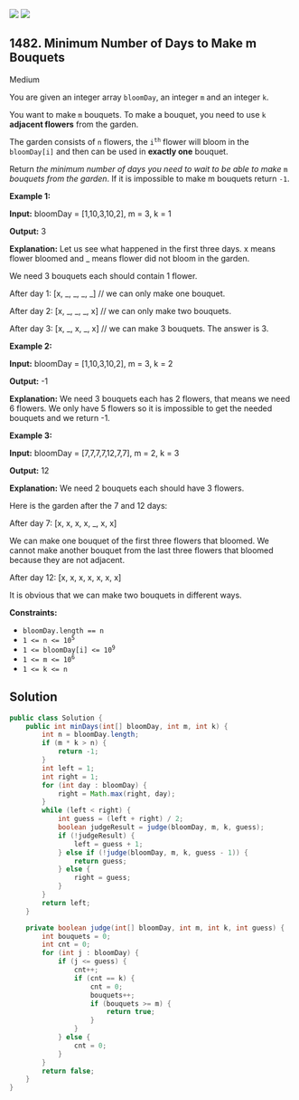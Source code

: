 [![](https://img.shields.io/github/stars/javadev/LeetCode-in-Java?label=Stars&style=flat-square)](https://github.com/javadev/LeetCode-in-Java)
[![](https://img.shields.io/github/forks/javadev/LeetCode-in-Java?label=Fork%20me%20on%20GitHub%20&style=flat-square)](https://github.com/javadev/LeetCode-in-Java/fork)

## 1482\. Minimum Number of Days to Make m Bouquets

Medium

You are given an integer array `bloomDay`, an integer `m` and an integer `k`.

You want to make `m` bouquets. To make a bouquet, you need to use `k` **adjacent flowers** from the garden.

The garden consists of `n` flowers, the <code>i<sup>th</sup></code> flower will bloom in the `bloomDay[i]` and then can be used in **exactly one** bouquet.

Return _the minimum number of days you need to wait to be able to make_ `m` _bouquets from the garden_. If it is impossible to make m bouquets return `-1`.

**Example 1:**

**Input:** bloomDay = [1,10,3,10,2], m = 3, k = 1

**Output:** 3

**Explanation:** Let us see what happened in the first three days. x means flower bloomed and \_ means flower did not bloom in the garden.

We need 3 bouquets each should contain 1 flower. 

After day 1: [x, \_, \_, \_, \_] // we can only make one bouquet. 

After day 2: [x, \_, \_, \_, x] // we can only make two bouquets. 

After day 3: [x, \_, x, \_, x] // we can make 3 bouquets. The answer is 3.

**Example 2:**

**Input:** bloomDay = [1,10,3,10,2], m = 3, k = 2

**Output:** -1

**Explanation:** We need 3 bouquets each has 2 flowers, that means we need 6 flowers. We only have 5 flowers so it is impossible to get the needed bouquets and we return -1.

**Example 3:**

**Input:** bloomDay = [7,7,7,7,12,7,7], m = 2, k = 3

**Output:** 12

**Explanation:** We need 2 bouquets each should have 3 flowers. 

Here is the garden after the 7 and 12 days: 

After day 7: [x, x, x, x, \_, x, x]

We can make one bouquet of the first three flowers that bloomed. We cannot make another bouquet from the last three flowers that bloomed because they are not adjacent. 

After day 12: [x, x, x, x, x, x, x] 

It is obvious that we can make two bouquets in different ways.

**Constraints:**

*   `bloomDay.length == n`
*   <code>1 <= n <= 10<sup>5</sup></code>
*   <code>1 <= bloomDay[i] <= 10<sup>9</sup></code>
*   <code>1 <= m <= 10<sup>6</sup></code>
*   `1 <= k <= n`

## Solution

```java
public class Solution {
    public int minDays(int[] bloomDay, int m, int k) {
        int n = bloomDay.length;
        if (m * k > n) {
            return -1;
        }
        int left = 1;
        int right = 1;
        for (int day : bloomDay) {
            right = Math.max(right, day);
        }
        while (left < right) {
            int guess = (left + right) / 2;
            boolean judgeResult = judge(bloomDay, m, k, guess);
            if (!judgeResult) {
                left = guess + 1;
            } else if (!judge(bloomDay, m, k, guess - 1)) {
                return guess;
            } else {
                right = guess;
            }
        }
        return left;
    }

    private boolean judge(int[] bloomDay, int m, int k, int guess) {
        int bouquets = 0;
        int cnt = 0;
        for (int j : bloomDay) {
            if (j <= guess) {
                cnt++;
                if (cnt == k) {
                    cnt = 0;
                    bouquets++;
                    if (bouquets >= m) {
                        return true;
                    }
                }
            } else {
                cnt = 0;
            }
        }
        return false;
    }
}
```